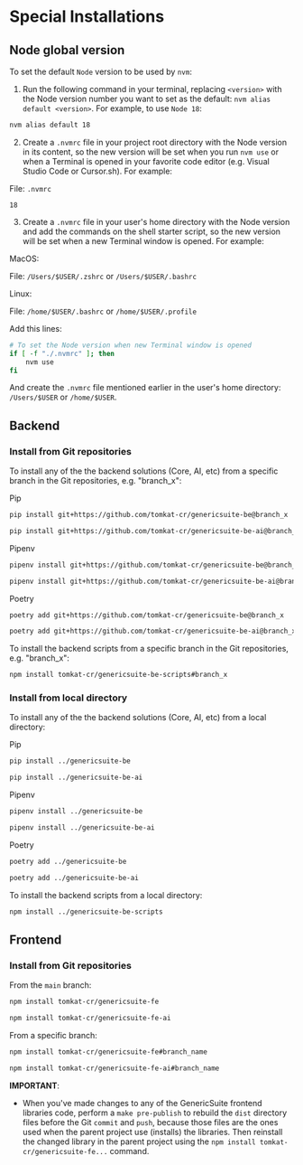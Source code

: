 # Special Installations

## Node global version

To set the default `Node` version to be used by `nvm`:

1. Run the following command in your terminal, replacing `<version>` with the Node version number you want to set as the default: `nvm alias default <version>`. For example, to  use `Node 18`:

```sh
nvm alias default 18
```

2. Create a `.nvmrc` file in your project root directory with the Node version in its content, so the new version will be set when you run `nvm use` or when a Terminal is opened in your favorite code editor (e.g. Visual Studio Code or Cursor.sh). For example:

File: `.nvmrc`

```
18
```

3. Create a `.nvmrc` file in your user's home directory with the Node version and add the commands on the shell starter script, so the new version will be set when a new Terminal window is opened. For example:

MacOS:

File: `/Users/$USER/.zshrc` or `/Users/$USER/.bashrc`

Linux:

File: `/home/$USER/.bashrc` or `/home/$USER/.profile`

Add this lines:

```sh
# To set the Node version when new Terminal window is opened
if [ -f "./.nvmrc" ]; then
    nvm use
fi
```

And create the `.nvmrc` file mentioned earlier in the user's home directory: `/Users/$USER` or `/home/$USER`.


## Backend

### Install from Git repositories

To install any of the the backend solutions (Core, AI, etc) from a specific branch in the Git repositories, e.g. "branch_x":

Pip
```bash
pip install git+https://github.com/tomkat-cr/genericsuite-be@branch_x
```
```bash
pip install git+https://github.com/tomkat-cr/genericsuite-be-ai@branch_x
```

Pipenv
```bash
pipenv install git+https://github.com/tomkat-cr/genericsuite-be@branch_x
```
```bash
pipenv install git+https://github.com/tomkat-cr/genericsuite-be-ai@branch_x
```

Poetry
```bash
poetry add git+https://github.com/tomkat-cr/genericsuite-be@branch_x
```
```bash
poetry add git+https://github.com/tomkat-cr/genericsuite-be-ai@branch_x
```

To install the backend scripts from a specific branch in the Git repositories, e.g. "branch_x":

```bash
npm install tomkat-cr/genericsuite-be-scripts#branch_x
```

### Install from local directory

To install any of the the backend solutions (Core, AI, etc) from a local directory:

Pip
```bash
pip install ../genericsuite-be
```
```bash
pip install ../genericsuite-be-ai
```

Pipenv
```bash
pipenv install ../genericsuite-be
```
```bash
pipenv install ../genericsuite-be-ai
```

Poetry
```bash
poetry add ../genericsuite-be
```
```bash
poetry add ../genericsuite-be-ai
```

To install the backend scripts from a local directory:

```bash
npm install ../genericsuite-be-scripts
```

## Frontend

### Install from Git repositories

From the `main` branch:

```bash
npm install tomkat-cr/genericsuite-fe
```
```bash
npm install tomkat-cr/genericsuite-fe-ai
```

From a specific branch:

```bash
npm install tomkat-cr/genericsuite-fe#branch_name
```
```bash
npm install tomkat-cr/genericsuite-fe-ai#branch_name
```

**IMPORTANT**:

* When you've made changes to any of the GenericSuite frontend libraries code, perform a `make pre-publish` to rebuild the `dist` directory files before the Git `commit` and `push`, because those files are the ones used when the parent project use (installs) the libraries. Then reinstall the changed library in the parent project using the `npm install tomkat-cr/genericsuite-fe...` command.
